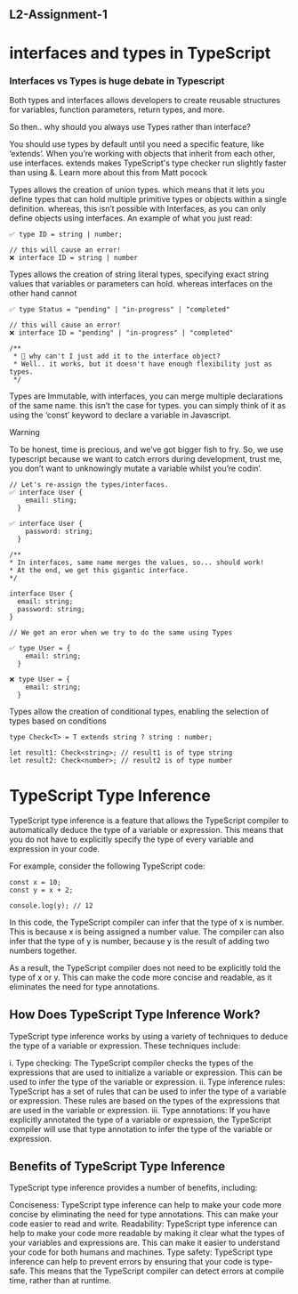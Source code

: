 ## L2-Assignment-1 
# interfaces and types in TypeScript

### Interfaces vs Types is huge debate in Typescript

Both types and interfaces allows developers to create reusable structures for variables, function parameters, return types, and more.

So then.. why should you always use Types rather than interface?

You should use types by default until you need a specific feature, like ‘extends’.
When you’re working with objects that inherit from each other, use interfaces. extends makes TypeScript's type checker run slightly faster than using &. Learn more about this from Matt pocock

Types allows the creation of union types. which means that it lets you define types that can hold multiple primitive types or objects within a single definition. whereas, this isn’t possible with Interfaces, as you can only define objects using interfaces.
An example of what you just read:

```
✅ type ID = string | number;

// this will cause an error!
❌ interface ID = string | number
```

Types allows the creation of string literal types, specifying exact string values that variables or parameters can hold. whereas interfaces on the other hand cannot

```
✅ type Status = "pending" | "in-progress" | "completed"

// this will cause an error!
❌ interface ID = "pending" | "in-progress" | "completed"

/**
 * 🤔 why can't I just add it to the interface object?  
 * Well.. it works, but it doesn't have enough flexibility just as types.
 */

```

Types are Immutable, with interfaces, you can merge multiple declarations of the same name. this isn’t the case for types. you can simply think of it as using the ‘const’ keyword to declare a variable in Javascript.
> [!WARNING]
> To be honest, time is precious, and we’ve got bigger fish to fry.
So, we use typescript because we want to catch errors during development, trust me, you don’t want to unknowingly mutate a variable whilst you’re codin’.

```
// Let's re-assign the types/interfaces.
✅ interface User {
    email: sting;
  }

✅ interface User {
    password: string;
  }

/**
* In interfaces, same name merges the values, so... should work!
* At the end, we get this gigantic interface.
*/

interface User {
  email: string;
  password: string;
}

// We get an eror when we try to do the same using Types

✅ type User = {
    email: string;
  }

❌ type User = {
    email: string;
  }
```
Types allow the creation of conditional types, enabling the selection of types based on conditions

```
type Check<T> = T extends string ? string : number;

let result1: Check<string>; // result1 is of type string
let result2: Check<number>; // result2 is of type number
```





# TypeScript Type Inference

TypeScript type inference is a feature that allows the TypeScript compiler to automatically deduce the type of a variable or expression. This means that you do not have to explicitly specify the type of every variable and expression in your code.

For example, consider the following TypeScript code:

```
const x = 10;
const y = x + 2;

console.log(y); // 12
```
In this code, the TypeScript compiler can infer that the type of x is number. This is because x is being assigned a number value. The compiler can also infer that the type of y is number, because y is the result of adding two numbers together.

As a result, the TypeScript compiler does not need to be explicitly told the type of x or y. This can make the code more concise and readable, as it eliminates the need for type annotations.

## How Does TypeScript Type Inference Work?
TypeScript type inference works by using a variety of techniques to deduce the type of a variable or expression. These techniques include:

i. Type checking: The TypeScript compiler checks the types of the expressions that are used to initialize a variable or expression. This can be used to infer the type of the variable or expression.
ii. Type inference rules: TypeScript has a set of rules that can be used to infer the type of a variable or expression. These rules are based on the types of the expressions that are used in the variable or expression.
iii. Type annotations: If you have explicitly annotated the type of a variable or expression, the TypeScript compiler will use that type annotation to infer the type of the variable or expression.

## Benefits of TypeScript Type Inference

TypeScript type inference provides a number of benefits, including:

Conciseness: TypeScript type inference can help to make your code more concise by eliminating the need for type annotations. This can make your code easier to read and write.
Readability: TypeScript type inference can help to make your code more readable by making it clear what the types of your variables and expressions are. This can make it easier to understand your code for both humans and machines.
Type safety: TypeScript type inference can help to prevent errors by ensuring that your code is type-safe. This means that the TypeScript compiler can detect errors at compile time, rather than at runtime.




